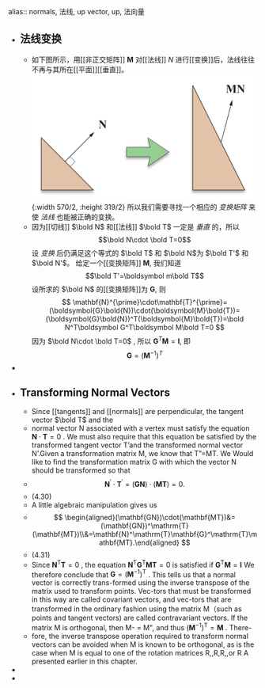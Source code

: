 alias:: normals, 法线, up vector, up, 法向量

- ## 法线变换
	- 如下图所示，用[[非正交矩阵]] $\boldsymbol M$ 对[[法线]] $N$ 进行[[变换]]后，法线往往不再与其所在[[平面]][[垂直]]。 
	  ![image.png](../assets/image_1694814389890_0.png){:width 570/2, :height 319/2}
	  所以我们需要寻找一个相应的 *变换矩阵* 来使 *法线* 也能被正确的变换。
	- 因为[[切线]] $\bold N$ 和[[法线]] $\bold T$ 一定是 *垂直* 的，所以 
	  $$\bold N\cdot \bold T=0$$ 
	  设 *变换* 后仍满足这个等式的 $\bold T$ 和 $\bold N$为 $\bold T'$ 和 $\bold N'$。
	  给定一个[[变换矩阵]] $\boldsymbol M$, 我们知道 
	  $$\bold T'=\boldsymbol m\bold T$$
	  设所求的 $\bold N$ 的[[变换矩阵]]为 $\boldsymbol G$, 则
	  $$
	  \mathbf{N}^{\prime}\cdot\mathbf{T}^{\prime}=(\boldsymbol{G}\bold{N})\cdot(\boldsymbol{M}\bold{T})=(\boldsymbol{G}\bold{N})^T(\boldsymbol{M}\bold{T})=\bold N^T\boldsymbol G^T\boldsymbol M\bold T=0
	  $$
	  因为 $\bold N\cdot \bold T=0$ , 所以 $\boldsymbol G^T\boldsymbol M=\boldsymbol I$, 即
	  $$\boldsymbol G=(\boldsymbol M^{-1})^T$$
-
- ## Transforming Normal Vectors
	- Since [[tangents]] and [[normals]] are perpendicular, the tangent vector $\bold T$ and the
	- normal vector N associated with a vertex must satisfy the equation $\mathbf{N}\cdot\mathbf{T}=0$ . We must also require that this equation be satisfied by the transformed tangent vector
	  $\text{T'}$and the transformed normal vector N’.Given a transformation matrix M, we know that T”=MT. We Would like to find the transformation matrix G with which the vector N should be transformed so that
	- $$
	  \mathbf{N}^{\prime}\cdot\mathbf{T}^{\prime}=(\mathbf{GN})\cdot(\mathbf{MT})=0.
	  $$
	- (4.30)
	- A little algebraic manipulation gives us
	- $$
	  \begin{aligned}(\mathbf{GN})\cdot(\mathbf{MT})&=(\mathbf{GN})^\mathrm{T}(\mathbf{MT})\\&=\mathbf{N}^\mathrm{T}\mathbf{G}^\mathrm{T}\mathbf{MT}.\end{aligned}
	  $$
	- (4.31)
	- Since $\mathbf{N}^{\mathrm{T}}\mathbf{T}=0$ , the equation $\mathbf{N}^{\mathrm{T}}\mathbf{G}^{\mathrm{T}}\mathbf{MT}=0$ is satisfied if $\mathbf{G}^{\mathrm{T}}\mathbf{M}=\mathbf{I}$ We therefore conclude that $\mathbf{G}=\left(\mathbf{M}^{-1}\right)^{\mathrm{T}}$ . This tells us that a normal vector is correctly trans-formed using the inverse transpose of the matrix used to transform points. Vec-tors that must be transformed in this way are called covariant vectors, and vec-tors that are transformed in the ordinary fashion using the matrix M（such as points and tangent vectors) are called contravariant vectors.
	  If the matrix M is orthogonal, then M- = M", and thus $\left(\mathbf{M}^{-1}\right)^{\mathrm{T}}=\mathbf{M}$ . There-
	- fore, the inverse transpose operation required to transform normal vectors can be avoided when M is known to be orthogonal, as is the case when M is equal to one of the rotation matrices R,,R,R,,or $\text{R}$ A presented earlier in this chapter.
-
-